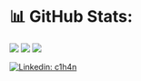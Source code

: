 # 📊 GitHub Stats:
![](https://github-readme-stats.vercel.app/api?include_all_commits=true&hide_title=true&username=C1H4N&theme=dark&count_private=true&show_icons=true) ![](https://github-readme-stats.vercel.app/api/top-langs/?username=C1H4N&theme=dark&layout=compact)
![](https://github-readme-streak-stats.herokuapp.com/?user=C1H4N&theme=dark)



[![Linkedin: c1h4n](https://img.shields.io/badge/-c1h4n-blue?style=flat-square&logo=Linkedin&logoColor=white&link=https://www.linkedin.com/in/c1h4n)](https://www.linkedin.com/in/c1h4n)
